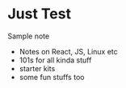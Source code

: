 # Just Test 
Sample note 

* Notes on React, JS, Linux etc
* 101s for all kinda stuff
* starter kits
* some fun stuffs too
